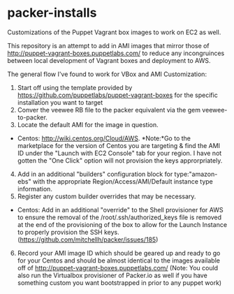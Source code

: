 packer-installs
===============

Customizations of the Puppet Vagrant box images to work on EC2 as well.

This repository is an attempt to add in AMI images that mirror those of http://puppet-vagrant-boxes.puppetlabs.com/ to reduce any incongruinces between local development of Vagrant boxes and deployment to AWS.   

The general flow I've found to work for VBox and AMI Customization:   
1.  Start off using the template provided by https://github.com/puppetlabs/puppet-vagrant-boxes for the specific installation you want to target
2.  Conver the veewee RB file to the packer equivalent via the gem veewee-to-packer.
3.  Locate the default AMI for the image in question. 
*  Centos: http://wiki.centos.org/Cloud/AWS.  *Note:*Go to the marketplace for the version of Centos you are targeting & find the AMI ID under the "Launch with EC2 Console" tab for your region. I have not gotten the "One Click" option will not provision the keys approrpriately. 
4.  Add in an additional "builders" configuration block for type:"amazon-ebs" with the appropriate Region/Access/AMI/Default instance type information. 
5.  Register any custom builder overrides that may be necessary. 
*  Centos: Add in an additional "override" to the Shell provisioner for AWS to ensure the removal of the /root/.ssh/authorized_keys file is removed at the end of the provisioning of the box to allow for the Launch Instance to properly provision the SSH keys. (https://github.com/mitchellh/packer/issues/185)
6.  Record your AMI image ID which should be geared up and ready to go for your Centos and should be almost identical to the images available off of http://puppet-vagrant-boxes.puppetlabs.com/ (Note: You could also run the Virtualbox provisioner of Packer.io as well if you have something custom you want bootstrapped in prior to any puppet work) 
